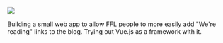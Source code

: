 ![](https://db-feed.s3.amazonaws.com/legacy/Screen_Shot_2017-03-17_at_2_19_07_PM-1489774814234.png)

Building a small web app to allow FFL people to more easily add "We're reading" links to the blog. Trying out Vue.js as a framework with it.
